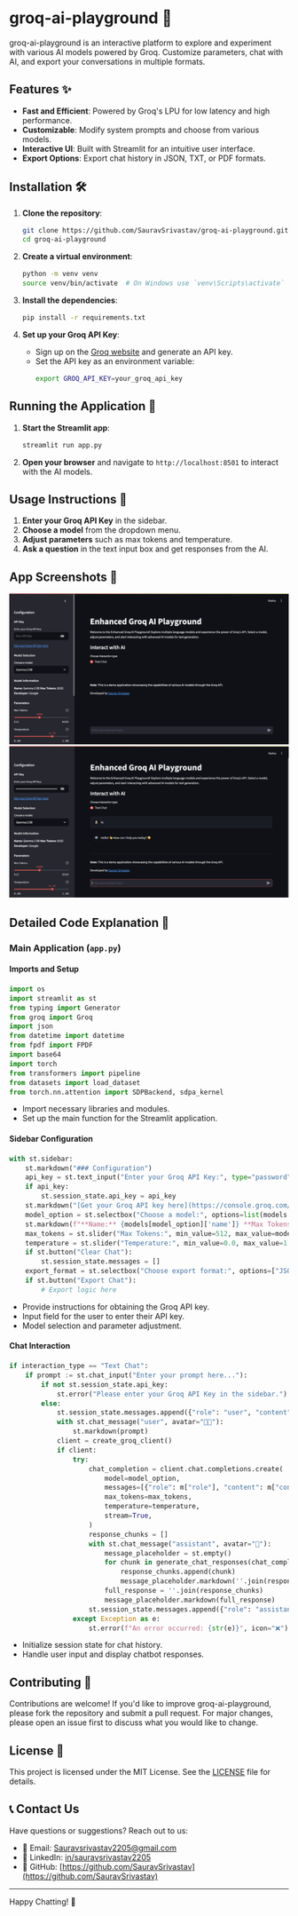 # groq-ai-playground 🤖

groq-ai-playground is an interactive platform to explore and experiment with various AI models powered by Groq. Customize parameters, chat with AI, and export your conversations in multiple formats.

## Features ✨

- **Fast and Efficient**: Powered by Groq's LPU for low latency and high performance.
- **Customizable**: Modify system prompts and choose from various models.
- **Interactive UI**: Built with Streamlit for an intuitive user interface.
- **Export Options**: Export chat history in JSON, TXT, or PDF formats.

## Installation 🛠️

1. **Clone the repository**:
    ```bash
    git clone https://github.com/SauravSrivastav/groq-ai-playground.git
    cd groq-ai-playground
    ```

2. **Create a virtual environment**:
    ```bash
    python -m venv venv
    source venv/bin/activate  # On Windows use `venv\Scripts\activate`
    ```

3. **Install the dependencies**:
    ```bash
    pip install -r requirements.txt
    ```

4. **Set up your Groq API Key**:
    - Sign up on the [Groq website](https://console.groq.com/keys) and generate an API key.
    - Set the API key as an environment variable:
        ```bash
        export GROQ_API_KEY=your_groq_api_key
        ```

## Running the Application 🚀

1. **Start the Streamlit app**:
    ```bash
    streamlit run app.py
    ```

2. **Open your browser** and navigate to `http://localhost:8501` to interact with the AI models.

## Usage Instructions 📖

1. **Enter your Groq API Key** in the sidebar.
2. **Choose a model** from the dropdown menu.
3. **Adjust parameters** such as max tokens and temperature.
4. **Ask a question** in the text input box and get responses from the AI.

## App Screenshots 📸

![App Screenshot 1](https://github.com/SauravSrivastav/groq-ai-playground/blob/main/data/1.png)   
![App Screenshot 2](https://github.com/SauravSrivastav/groq-ai-playground/blob/main/data/2.png)  

## Detailed Code Explanation 🧩

### Main Application (`app.py`)

#### Imports and Setup
```python
import os
import streamlit as st
from typing import Generator
from groq import Groq
import json
from datetime import datetime
from fpdf import FPDF
import base64
import torch
from transformers import pipeline
from datasets import load_dataset
from torch.nn.attention import SDPBackend, sdpa_kernel
```

- Import necessary libraries and modules.
- Set up the main function for the Streamlit application.

#### Sidebar Configuration
```python
with st.sidebar:
    st.markdown("### Configuration")
    api_key = st.text_input("Enter your Groq API Key:", type="password", placeholder="Your API Key")
    if api_key:
        st.session_state.api_key = api_key
    st.markdown("[Get your Groq API key here](https://console.groq.com/keys)")
    model_option = st.selectbox("Choose a model:", options=list(models.keys()), format_func=lambda x: models[x]["name"], index=0)
    st.markdown(f"**Name:** {models[model_option]['name']} **Max Tokens:** {models[model_option]['tokens']} **Developer:** {models[model_option]['developer']}")
    max_tokens = st.slider("Max Tokens:", min_value=512, max_value=models[model_option]["tokens"], value=4096, step=512)
    temperature = st.slider("Temperature:", min_value=0.0, max_value=1.0, value=0.7, step=0.1)
    if st.button("Clear Chat"):
        st.session_state.messages = []
    export_format = st.selectbox("Choose export format:", options=["JSON", "TXT", "PDF"], index=0)
    if st.button("Export Chat"):
        # Export logic here
```

- Provide instructions for obtaining the Groq API key.
- Input field for the user to enter their API key.
- Model selection and parameter adjustment.

#### Chat Interaction
```python
if interaction_type == "Text Chat":
    if prompt := st.chat_input("Enter your prompt here..."):
        if not st.session_state.api_key:
            st.error("Please enter your Groq API Key in the sidebar.")
        else:
            st.session_state.messages.append({"role": "user", "content": prompt})
            with st.chat_message("user", avatar="🧑‍💻"):
                st.markdown(prompt)
            client = create_groq_client()
            if client:
                try:
                    chat_completion = client.chat.completions.create(
                        model=model_option,
                        messages=[{"role": m["role"], "content": m["content"]} for m in st.session_state.messages],
                        max_tokens=max_tokens,
                        temperature=temperature,
                        stream=True,
                    )
                    response_chunks = []
                    with st.chat_message("assistant", avatar="🤖"):
                        message_placeholder = st.empty()
                        for chunk in generate_chat_responses(chat_completion):
                            response_chunks.append(chunk)
                            message_placeholder.markdown(''.join(response_chunks) + "▌")
                        full_response = ''.join(response_chunks)
                        message_placeholder.markdown(full_response)
                    st.session_state.messages.append({"role": "assistant", "content": full_response})
                except Exception as e:
                    st.error(f"An error occurred: {str(e)}", icon="❌")
```

- Initialize session state for chat history.
- Handle user input and display chatbot responses.

## Contributing 🤝

Contributions are welcome! If you'd like to improve groq-ai-playground, please fork the repository and submit a pull request. For major changes, please open an issue first to discuss what you would like to change.

## License 📄

This project is licensed under the MIT License. See the [LICENSE](LICENSE) file for details.

## 📞 Contact Us

Have questions or suggestions? Reach out to us:

- 📧 Email: [Sauravsrivastav2205@gmail.com](mailto:Sauravsrivastav2205@gmail.com)
- 💼 LinkedIn: [in/sauravsrivastav2205](https://www.linkedin.com/in/sauravsrivastav2205)
- 🐙 GitHub: [https://github.com/SauravSrivastav](https://github.com/SauravSrivastav)

---
Happy Chatting! 🎉
